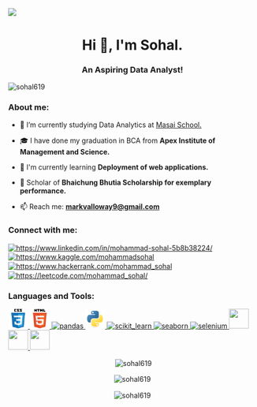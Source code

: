 <a align= "center" href='https://www.linkedin.com/in/mohammad-sohal-5b8b38224/'>
    <img src='http://drive.google.com/uc?export=view&id=1e6wZ1prMJwGKttCksEiIgEu5CRtmP4Ti'>
</a>
<h1 align="center">Hi 👋, I'm Sohal.</h1>
<h3 align="center">An Aspiring Data Analyst!</h3>

<p align="left"> <img src="https://komarev.com/ghpvc/?username=sohal619&label=Profile%20views&color=0e75b6&style=flat" alt="sohal619" /> </p>

<h3 align="left">About me:</h3>

- 🔭 I’m currently studying Data Analytics at [Masai School.](https://www.masai.school/referral/vrlzbcp)

- 🎓 I have done my graduation in BCA from **Apex Institute of Management and Science.**

- 🌱 I'm currently learning **Deployment of web applications.**

- 🧾 Scholar of **Bhaichung Bhutia Scholarship for exemplary performance.**

- 📫 Reach me: **markvalloway9@gmail.com**

<h3 align="left">Connect with me:</h3>
<p align="left">
<a href="https://www.linkedin.com/in/mohammad-sohal-5b8b38224/" target="blank"><img align="center" src="https://raw.githubusercontent.com/rahuldkjain/github-profile-readme-generator/master/src/images/icons/Social/linked-in-alt.svg" alt="https://www.linkedin.com/in/mohammad-sohal-5b8b38224/" height="30" width="40" /></a>
<a href="https://www.kaggle.com/mohammadsohal" target="blank"><img align="center" src="https://raw.githubusercontent.com/rahuldkjain/github-profile-readme-generator/master/src/images/icons/Social/kaggle.svg" alt="https://www.kaggle.com/mohammadsohal" height="30" width="40" /></a>
<a href="https://www.hackerrank.com/mohammad_sohal" target="blank"><img align="center" src="https://raw.githubusercontent.com/rahuldkjain/github-profile-readme-generator/master/src/images/icons/Social/hackerrank.svg" alt="https://www.hackerrank.com/mohammad_sohal" height="30" width="40" /></a>
<a href="https://leetcode.com/mohammad_sohal/" target="blank"><img align="center" src="https://raw.githubusercontent.com/rahuldkjain/github-profile-readme-generator/master/src/images/icons/Social/leet-code.svg" alt="https://leetcode.com/mohammad_sohal/" height="30" width="40" /></a>
</p>

<h3 align="left">Languages and Tools:</h3>
<p align="left"> 
    <a href="https://www.w3schools.com/css/" target="_blank" rel="noreferrer"> 
        <img src="https://raw.githubusercontent.com/devicons/devicon/master/icons/css3/css3-original-wordmark.svg" alt="css3" width="40" height="40"/> 
    </a> 
    <a href="https://www.w3.org/html/" target="_blank" rel="noreferrer"> <img src="https://raw.githubusercontent.com/devicons/devicon/master/icons/html5/html5-original-wordmark.svg" alt="html5" width="40" height="40"/> 
    </a> 
    <a href="https://pandas.pydata.org/" target="_blank" rel="noreferrer"> 
        <img src="https://img.icons8.com/color/144/000000/pandas.png" alt="pandas" width="40" height="40"/> 
    </a> 
    <a href="https://www.python.org" target="_blank" rel="noreferrer"> 
        <img src="https://raw.githubusercontent.com/devicons/devicon/master/icons/python/python-original.svg" alt="python" width="40" height="40"/> 
    </a>
    <a href="https://scikit-learn.org/" target="_blank" rel="noreferrer"> 
        <img src="https://upload.wikimedia.org/wikipedia/commons/0/05/Scikit_learn_logo_small.svg" alt="scikit_learn" width="40" height="40"/>
    </a> 
    <a href="https://seaborn.pydata.org/" target="_blank" rel="noreferrer"> 
        <img src="https://seaborn.pydata.org/_images/logo-mark-lightbg.svg" alt="seaborn" width="40" height="40"/>
    </a> 
    <a href="https://www.selenium.dev" target="_blank" rel="noreferrer">
        <img src="https://raw.githubusercontent.com/detain/svg-logos/780f25886640cef088af994181646db2f6b1a3f8/svg/selenium-logo.svg" alt="selenium" width="40" height="40"/>
    </a>
    <a href='https://www.microsoft.com/en/microsoft-365/excel'>
        <img src="https://img.icons8.com/fluency/48/null/microsoft-excel-2019.png" width="40" height="40" />
    </a>
    <a href='https://www.microsoft.com/en-us/sql-server'>
        <img src="https://img.icons8.com/color/48/null/microsoft-sql-server.png" width="40" height="40" />
    </a>
    <a href='https://www.tableau.com/'>
        <img src="https://img.icons8.com/color/48/null/tableau-software.png" width="40" height="40" />
    </a>
</p>

<p align="center">&nbsp;<img align="center" src="https://github-readme-stats.vercel.app/api/top-langs/?username=sohal619&hide_border=false&include_all_commits=false&count_private=false&layout=compact" alt="sohal619" /></p>
<p align="center"><img align="center" src="https://github-readme-stats.vercel.app/api?username=sohal619&hide_border=false&include_all_commits=false&count_private=false" alt="sohal619" fill="#fsdfsd" /></p>
<p align="center"><img align="center" src="https://github-readme-streak-stats.herokuapp.com/?user=sohal619&hide_border=false" alt="sohal619" /></p>



